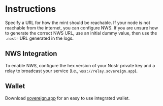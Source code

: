 # Instructions

Specify a URL for how the mint should be reachable. If your node is not
reachable from the internet, you can configure NWS. If you are unsure how to
generate the correct NWS URL, use an initial dummy value, then use the `.nostr`
URL generated in the logs.

## NWS Integration

To enable NWS, configure the hex version of your Nostr private key and a relay
to broadcast your service (i.e., `wss://relay.sovereign.app`).

## Wallet

Download [sovereign.app](https://sovereign.app) for an easy to use integrated
wallet.
